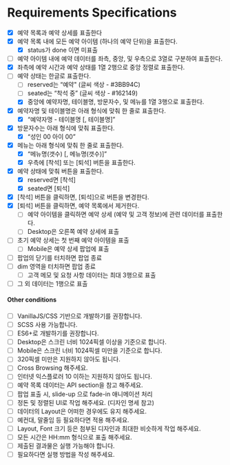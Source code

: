# Requirements Specifications

- [x] 예약 목록과 예약 상세를 표출한다
- [x] 예약 목록 내에 모든 예약 아이템 (하나의 예약 단위)을 표출한다.
  - [x] status가 done 이면 미표출
- [ ] 예약 아이템 내에 예약 데이터를 좌측, 중앙, 및 우측으로 3열로 구분하여 표출한다.
- [x] 좌측에 예약 시간과 예약 상태를 1열 2행으로 중앙 정렬로 표출한다.
- [ ] 예약 상태는 한글로 표출한다.
  - [ ] reserved는 “예약" (글씨 색상 - #3BB94C)
  - [ ] seated는 “착석 중” (글씨 색상 - #162149)
  - [x] 중앙에 예약자명, 테이블명, 방문자수, 및 메뉴를 1열 3행으로 표출한다.
- [x] 예약자명 및 테이블명은 아래 형식에 맞춰 한 줄로 표출한다.
  - [x] “예약자명 - 테이블명 [, 테이블명]”
- [x] 방문자수는 아래 형식에 맞춰 표출한다.
  - [x] “성인 00 아이 00”
- [x] 메뉴는 아래 형식에 맞춰 한 줄로 표출한다.
  - [x] “메뉴명(갯수) [, 메뉴명(갯수)]”
  - [x] 우측에 [착석] 또는 [퇴석] 버튼을 표출한다.
- [x] 예약 상태에 맞춰 버튼을 표출한다.
  - [x] reserved면 [착석]
  - [x] seated면 [퇴석]
- [x] [착석] 버튼을 클릭하면, [퇴석]으로 버튼을 변경한다.
- [x] [퇴석] 버튼을 클릭하면, 예약 목록에서 제거한다.
  - [ ] 예약 아이템을 클릭하면 예약 상세 (예약 및 고객 정보)에 관련 데이터를 표출한다.
  - [ ] Desktop은 오른쪽 예약 상세에 표출
- [ ] 초기 예약 상세는 첫 번째 예약 아이템을 표출
  - [ ] Mobile은 예약 상세 팝업에 표출
- [ ] 팝업의 닫기를 터치하면 팝업 종료
- [ ] dim 영역을 터치하면 팝업 종료
  - [ ] 고객 메모 및 요청 사항 데이터는 최대 3행으로 표출
- [ ] 그 외 데이터는 1행으로 표출

#### Other conditions

- [ ] VanillaJS/CSS 기반으로 개발하기를 권장합니다.
- [ ] SCSS 사용 가능합니다.
- [ ] ES6+로 개발하기를 권장합니다.
- [ ] Desktop은 스크린 너비 1024픽셀 이상을 기준으로 합니다.
- [ ] Mobile은 스크린 너비 1024픽셀 미만을 기준으로 합니다.
- [ ] 320픽셀 미만은 지원하지 않아도 됩니다.
- [ ] Cross Browsing 해주세요.
- [ ] 인터넷 익스플로러 10 이하는 지원하지 않아도 됩니다.
- [ ] 예약 목록 데이터는 API section을 참고 해주세요.
- [ ] 팝업 표출 시, slide-up 으로 fade-in 애니메이션 처리
- [ ] 정돈 및 정렬된 UI로 작업 해주세요. (디자인 명세 참고)
- [ ] 데이터의 Layout은 어떠한 경우에도 유지 해주세요.
- [ ] 예컨대, 말줄임 등 필요하다면 적용 해주세요.
- [ ] Layout, Font 크기 등은 첨부된 디자인과 최대한 비슷하게 작업 해주세요.
- [ ] 모든 시간은 HH:mm 형식으로 표출 해주세요.
- [ ] 제출된 결과물은 실행 가능해야 합니다.
- [ ] 필요하다면 실행 방법을 작성 해주세요.
